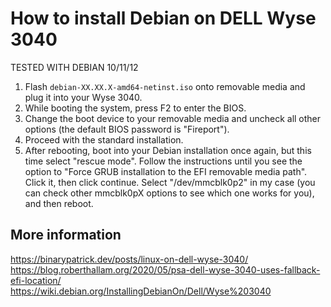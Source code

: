 # How to install Debian on DELL Wyse 3040
TESTED WITH DEBIAN 10/11/12
1. Flash `debian-XX.XX.X-amd64-netinst.iso` onto removable media and plug it into your Wyse 3040.
2. While booting the system, press F2 to enter the BIOS.
3. Change the boot device to your removable media and uncheck all other options (the default BIOS password is "Fireport").
4. Proceed with the standard installation.
5. After rebooting, boot into your Debian installation once again, but this time select "rescue mode". Follow the instructions until you see the option to "Force GRUB installation to the EFI removable media path". Click it, then click continue. Select "/dev/mmcblk0p2" in my case (you can check other mmcblk0pX options to see which one works for you), and then reboot.

## More information
https://binarypatrick.dev/posts/linux-on-dell-wyse-3040/ <br />
https://blog.roberthallam.org/2020/05/psa-dell-wyse-3040-uses-fallback-efi-location/ <br />
https://wiki.debian.org/InstallingDebianOn/Dell/Wyse%203040 <br />
